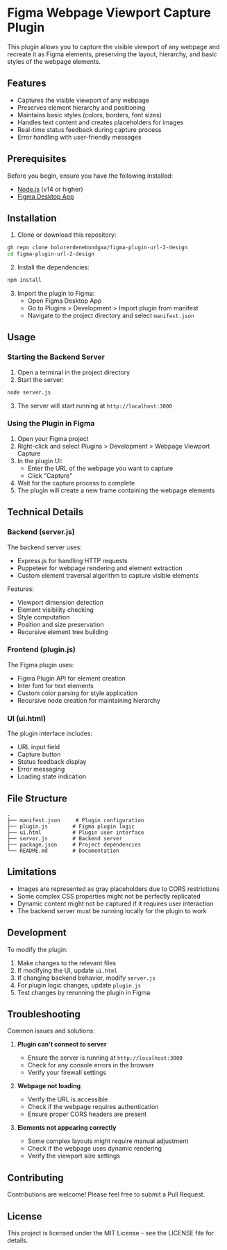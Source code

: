# Figma Webpage Viewport Capture Plugin

This plugin allows you to capture the visible viewport of any webpage and recreate it as Figma elements, preserving the layout, hierarchy, and basic styles of the webpage elements.

## Features

- Captures the visible viewport of any webpage
- Preserves element hierarchy and positioning
- Maintains basic styles (colors, borders, font sizes)
- Handles text content and creates placeholders for images
- Real-time status feedback during capture process
- Error handling with user-friendly messages

## Prerequisites

Before you begin, ensure you have the following installed:
- [Node.js](https://nodejs.org/) (v14 or higher)
- [Figma Desktop App](https://www.figma.com/downloads/)

## Installation

1. Clone or download this repository:
```bash
gh repo clone bolorerdenebundgaa/figma-plugin-url-2-design
cd figma-plugin-url-2-design
```

2. Install the dependencies:
```bash
npm install
```

3. Import the plugin to Figma:
   - Open Figma Desktop App
   - Go to Plugins > Development > Import plugin from manifest
   - Navigate to the project directory and select `manifest.json`

## Usage

### Starting the Backend Server

1. Open a terminal in the project directory
2. Start the server:
```bash
node server.js
```
3. The server will start running at `http://localhost:3000`

### Using the Plugin in Figma

1. Open your Figma project
2. Right-click and select Plugins > Development > Webpage Viewport Capture
3. In the plugin UI:
   - Enter the URL of the webpage you want to capture
   - Click "Capture"
4. Wait for the capture process to complete
5. The plugin will create a new frame containing the webpage elements

## Technical Details

### Backend (server.js)

The backend server uses:
- Express.js for handling HTTP requests
- Puppeteer for webpage rendering and element extraction
- Custom element traversal algorithm to capture visible elements

Features:
- Viewport dimension detection
- Element visibility checking
- Style computation
- Position and size preservation
- Recursive element tree building

### Frontend (plugin.js)

The Figma plugin uses:
- Figma Plugin API for element creation
- Inter font for text elements
- Custom color parsing for style application
- Recursive node creation for maintaining hierarchy

### UI (ui.html)

The plugin interface includes:
- URL input field
- Capture button
- Status feedback display
- Error messaging
- Loading state indication

## File Structure

```
.
├── manifest.json     # Plugin configuration
├── plugin.js        # Figma plugin logic
├── ui.html          # Plugin user interface
├── server.js        # Backend server
├── package.json     # Project dependencies
└── README.md        # Documentation
```

## Limitations

- Images are represented as gray placeholders due to CORS restrictions
- Some complex CSS properties might not be perfectly replicated
- Dynamic content might not be captured if it requires user interaction
- The backend server must be running locally for the plugin to work

## Development

To modify the plugin:
1. Make changes to the relevant files
2. If modifying the UI, update `ui.html`
3. If changing backend behavior, modify `server.js`
4. For plugin logic changes, update `plugin.js`
5. Test changes by rerunning the plugin in Figma

## Troubleshooting

Common issues and solutions:

1. **Plugin can't connect to server**
   - Ensure the server is running at `http://localhost:3000`
   - Check for any console errors in the browser
   - Verify your firewall settings

2. **Webpage not loading**
   - Verify the URL is accessible
   - Check if the webpage requires authentication
   - Ensure proper CORS headers are present

3. **Elements not appearing correctly**
   - Some complex layouts might require manual adjustment
   - Check if the webpage uses dynamic rendering
   - Verify the viewport size settings

## Contributing

Contributions are welcome! Please feel free to submit a Pull Request.

## License

This project is licensed under the MIT License - see the LICENSE file for details.
